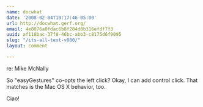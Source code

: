 ```yaml
---
name: docwhat
date: '2008-02-04T10:17:46-05:00'
url: http://docwhat.gerf.org/
email: 4e8076a0fdac6b8f284d8b316efdf7f3
uuid: af118bac-37f8-46bc-abb3-c8175d6f9095
slug: "/its-all-text-v080/"
layout: comment

---
```


re: Mike McNally

So "easyGestures" co-opts the left click?  Okay, I can add control click.  That matches is the Mac OS X behavior, too.

Ciao!
